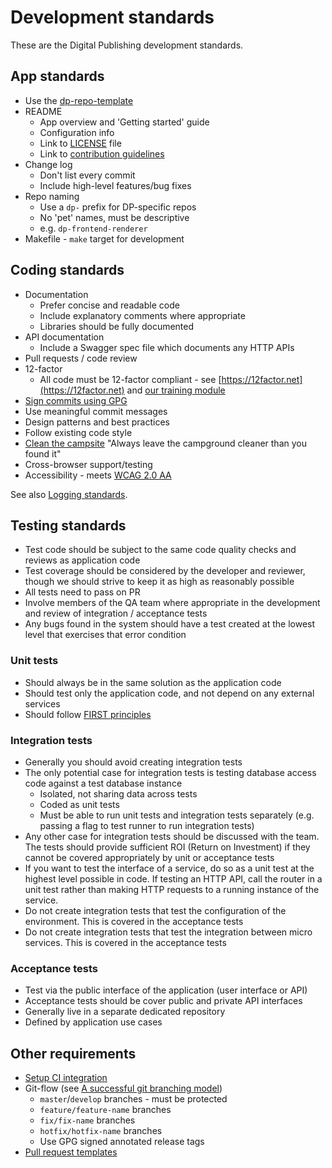 # Development standards

These are the Digital Publishing development standards.

## App standards

* Use the [dp-repo-template](https://github.com/ONSdigital/dp-repo-template)
* README
  * App overview and 'Getting started' guide
  * Configuration info
  * Link to [LICENSE](../LICENSE.md) file
  * Link to [contribution guidelines](https://github.com/ONSdigital/dp/blob/main/guides/CONTRIBUTING.md#contributing-to-digital-publishing-repos)
* Change log
  * Don't list every commit
  * Include high-level features/bug fixes
* Repo naming
  * Use a `dp-` prefix for DP-specific repos
  * No 'pet' names, must be descriptive
  * e.g. `dp-frontend-renderer`
* Makefile - `make` target for development

## Coding standards

* Documentation
  * Prefer concise and readable code
  * Include explanatory comments where appropriate
  * Libraries should be fully documented
* API documentation
  * Include a Swagger spec file which documents any HTTP APIs
* Pull requests / code review
* 12-factor
  * All code must be 12-factor compliant - see [https://12factor.net](https://12factor.net) and [our training module](https://github.com/ONSdigital/dp/blob/main/training/architecture/12_FACTOR_APP_PRINCIPLES.md#12-factor-app-principles)
* [Sign commits using GPG](https://github.com/ONSdigital/dp-operations/blob/main/guides/gpg.md)
* Use meaningful commit messages
* Design patterns and best practices
* Follow existing code style
* [Clean the campsite](https://learning.oreilly.com/library/view/97-things-every/9780596809515/ch08.html) "Always leave the campground cleaner than you found it"
* Cross-browser support/testing
* Accessibility - meets [WCAG 2.0 AA](https://www.w3.org/TR/WCAG20/)

See also [Logging standards](LOGGING_STANDARDS.md).

## Testing standards

* Test code should be subject to the same code quality checks and reviews as application code
* Test coverage should be considered by the developer and reviewer, though we should strive to keep it as high as reasonably possible
* All tests need to pass on PR
* Involve members of the QA team where appropriate in the development and review of integration / acceptance tests
* Any bugs found in the system should have a test created at the lowest level that exercises that error condition

### Unit tests

* Should always be in the same solution as the application code
* Should test only the application code, and not depend on any external services
* Should follow [FIRST principles](https://web.archive.org/web/20140227191934/http://pragprog.com/magazines/2012-01/unit-tests-are-first)

### Integration tests

* Generally you should avoid creating integration tests
* The only potential case for integration tests is testing database access code against a test database instance
    * Isolated, not sharing data across tests
    * Coded as unit tests
    * Must be able to run unit tests and integration tests separately (e.g. passing a flag to test runner to run integration tests)
* Any other case for integration tests should be discussed with the team. The tests should provide sufficient ROI (Return on Investment) if they cannot be covered appropriately by unit or acceptance tests
* If you want to test the interface of a service, do so as a unit test at the highest level possible in code. If testing an HTTP API, call the router in a unit test rather than making HTTP requests to a running instance of the service.
* Do not create integration tests that test the configuration of the environment. This is covered in the acceptance tests
* Do not create integration tests that test the integration between micro services. This is covered in the acceptance tests

### Acceptance tests

* Test via the public interface of the application (user interface or API)
* Acceptance tests should be cover public and private API interfaces
* Generally live in a separate dedicated repository
* Defined by application use cases

## Other requirements

* [Setup CI integration](https://github.com/ONSdigital/dp-ci)
* Git-flow (see [A successful git branching model](https://nvie.com/posts/a-successful-git-branching-model/))
  * `master`/`develop` branches - must be protected
  * `feature/feature-name` branches
  * `fix/fix-name` branches
  * `hotfix/hotfix-name` branches
  * Use GPG signed annotated release tags
* [Pull request templates](../.github/PULL_REQUEST_TEMPLATE.md)
